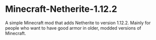 # Minecraft-Netherite-1.12.2
A simple Minecraft mod that adds Netherite to version 1.12.2. Mainly for people who want to have good armor in older, modded versions of Minecraft.
